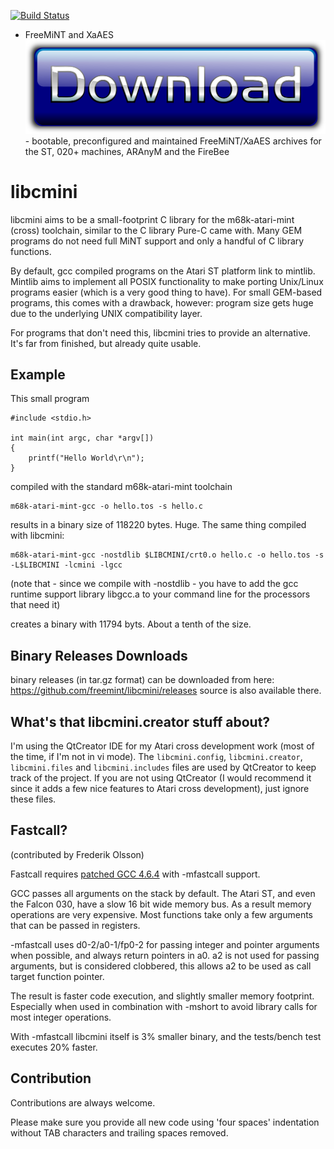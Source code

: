 [![Build Status](https://travis-ci.org/freemint/libcmini.svg?branch=master)](https://travis-ci.org/freemint/libcmini)

- FreeMiNT and XaAES [ ![Download](download.svg?width=200) ](https://tho-otto.de/snapshots/freemint/bootable/) - bootable, preconfigured and maintained FreeMiNT/XaAES archives for the ST, 020+ machines, ARAnyM and the FireBee

# libcmini

libcmini aims to be a small-footprint C library for the m68k-atari-mint (cross) toolchain, similar to the C library
Pure-C came with. Many GEM programs do not need full MiNT support and only a handful of C library functions.

By default, gcc compiled programs on the Atari ST platform link to mintlib. Mintlib aims to implement all POSIX
functionality to make porting Unix/Linux programs easier (which is a very good thing to have). For small GEM-based
programs, this comes with a drawback, however: program size gets huge due to the underlying UNIX compatibility layer.

For programs that don't need this, libcmini tries to provide an alternative. It's far from finished, but already quite 
usable.

## Example
This small program

```
#include <stdio.h>

int main(int argc, char *argv[])
{
    printf("Hello World\r\n");
}
```

compiled with the standard m68k-atari-mint toolchain 

```
m68k-atari-mint-gcc -o hello.tos -s hello.c 
```

results in a binary size of 118220 bytes. Huge. The same thing compiled with libcmini:

```
m68k-atari-mint-gcc -nostdlib $LIBCMINI/crt0.o hello.c -o hello.tos -s -L$LIBCMINI -lcmini -lgcc
```
(note that - since we compile with -nostdlib - you have to add the gcc runtime support library libgcc.a to your command line for the processors that need it)

creates a binary with 11794 byts. About a tenth of the size.

## Binary Releases Downloads

binary releases (in tar.gz format) can be downloaded from here: https://github.com/freemint/libcmini/releases
source is also available there.

## What's that libcmini.creator stuff about?

I'm using the QtCreator IDE for my Atari cross development work (most of the time, if I'm not in vi mode). The `libcmini.config`, `libcmini.creator`, `libcmini.files` and `libcmini.includes` files are used by QtCreator to keep track of the project.
If you are not using QtCreator (I would recommend it since it adds a few nice features to Atari cross development), just ignore these files.

## Fastcall?
(contributed by Frederik Olsson)

Fastcall requires [patched GCC 4.6.4](https://github.com/PeyloW/gcc-4.6.4) with -mfastcall support.

GCC passes all arguments on the stack by default. The Atari ST, and even the Falcon 030, have a slow 16 bit wide memory bus.
As a result memory operations are very expensive. Most functions take only a few arguments that can be passed in registers.

-mfastcall uses d0-2/a0-1/fp0-2 for passing integer and pointer arguments when possible, and always return pointers in a0.
a2 is not used for passing arguments, but is considered clobbered, this allows a2 to be used as call target function pointer.

The result is faster code execution, and slightly smaller memory footprint. Especially when used in combination with -mshort to 
avoid library calls for most integer operations.

With -mfastcall libcmini itself is 3% smaller binary, and the tests/bench test executes 20% faster. 

## Contribution

Contributions are always welcome.

Please make sure you provide all new code using 'four spaces' indentation without TAB characters and trailing spaces removed.
